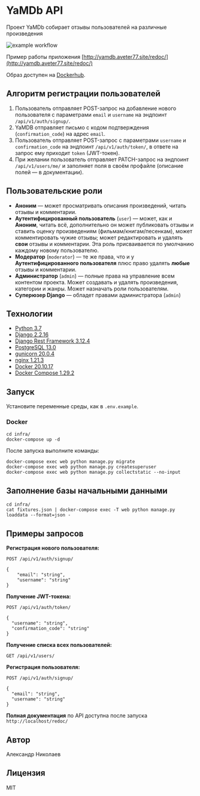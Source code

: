 # YaMDb API

Проект YaMDb собирает отзывы пользователей на различные произведения

![example workflow](https://github.com/aVeter77/yamdb_final/actions/workflows/yamdb_workflow.yml/badge.svg)

Пример работы приложения [http://yamdb.aveter77.site/redoc/](http://yamdb.aveter77.site/redoc/)

Образ доступен на [Dockerhub](https://hub.docker.com/r/aveter77/api_yamdb/tags).
## Алгоритм регистрации пользователей
1. Пользователь отправляет POST-запрос на добавление нового пользователя с параметрами `email` и `username` на эндпоинт `/api/v1/auth/signup/`.
2. YaMDB отправляет письмо с кодом подтверждения (`confirmation_code`) на адрес `email`.
3. Пользователь отправляет POST-запрос с параметрами `username` и `confirmation_code` на эндпоинт `/api/v1/auth/token/`, в ответе на запрос ему приходит `token` (JWT-токен).
4. При желании пользователь отправляет PATCH-запрос на эндпоинт `/api/v1/users/me/` и заполняет поля в своём профайле (описание полей — в документации).

## Пользовательские роли

- **Аноним** — может просматривать описания произведений, читать отзывы и комментарии.
- **Аутентифицированный пользователь** (`user`) — может, как и **Аноним**, читать всё, дополнительно он может публиковать отзывы и ставить оценку произведениям (фильмам/книгам/песенкам), может комментировать чужие отзывы; может редактировать и удалять **свои** отзывы и комментарии. Эта роль присваивается по умолчанию каждому новому пользователю.
- **Модератор** (`moderator`) — те же права, что и у **Аутентифицированного пользователя** плюс право удалять **любые** отзывы и комментарии.
- **Администратор** (`admin`) — полные права на управление всем контентом проекта. Может создавать и удалять произведения, категории и жанры. Может назначать роли пользователям.
- **Суперюзер Django** — обладет правами администратора (`admin`)

## Технологии
- [Python 3.7](https://www.python.org/)
- [Django 2.2.16](https://www.djangoproject.com/)
- [Django Rest Framework 3.12.4](https://www.django-rest-framework.org/)
- [PostgreSQL 13.0](https://www.postgresql.org/)
- [gunicorn 20.0.4](https://pypi.org/project/)
- [nginx 1.21.3](https://nginx.org/ru/)
- [Docker 20.10.17](https://www.docker.com/)
- [Docker Compose 1.29.2](https://docs.docker.com/compose/)

## Запуск

Установите переменные среды, как в `.env.example`.
### Docker
```
cd infra/
docker-compose up -d
```
После запуска выполните команды:
```
docker-compose exec web python manage.py migrate
docker-compose exec web python manage.py createsuperuser
docker-compose exec web python manage.py collectstatic --no-input 
```

## Заполнение базы начальными данными
```
cd infra/
cat fixtures.json | docker-compose exec -T web python manage.py loaddata --format=json -
```

## Примеры запросов

**Регистрация нового пользователя:**
```
POST /api/v1/auth/signup/
```
```
{
    "email": "string",
    "username": "string"
}
```
**Получение JWT-токена:**

```
POST /api/v1/auth/token/
```
```
{
  "username": "string",
  "confirmation_code": "string"
}
```

**Получение списка всех пользователей:**

```
GET /api/v1/users/
```

**Регистрация пользователя:**

```
POST /api/v1/auth/signup/
```
```
{
  "email": "string",
  "username": "string"
}
```
**Полная документация** по API доступна после запуска `http://localhost/redoc/`

## Автор
Александр Николаев

## Лицензия

MIT
